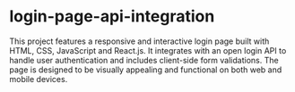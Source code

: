 # login-page-api-integration
This project features a responsive and interactive login page built with HTML, CSS, JavaScript and React.js. It integrates with an open login API to handle user authentication and includes client-side form validations. The page is designed to be visually appealing and functional on both web and mobile devices.
